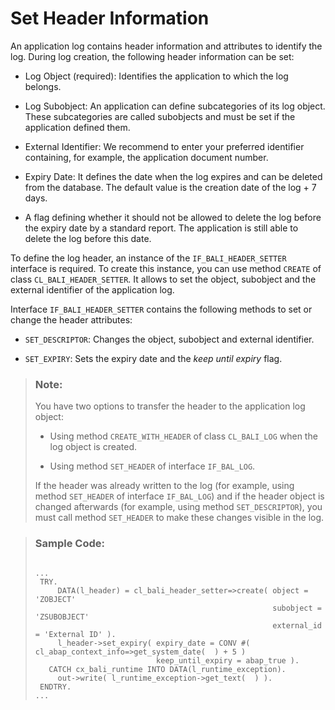 <!-- loiob962eb9ce95048eea479e6e7b38fb481 -->

# Set Header Information

An application log contains header information and attributes to identify the log. During log creation, the following header information can be set:

-   Log Object \(required\): Identifies the application to which the log belongs.

-   Log Subobject: An application can define subcategories of its log object. These subcategories are called subobjects and must be set if the application defined them.

-   External Identifier: We recommend to enter your preferred identifier containing, for example, the application document number.

-   Expiry Date: It defines the date when the log expires and can be deleted from the database. The default value is the creation date of the log + 7 days.

-   A flag defining whether it should not be allowed to delete the log before the expiry date by a standard report. The application is still able to delete the log before this date.


To define the log header, an instance of the `IF_BALI_HEADER_SETTER` interface is required. To create this instance, you can use method `CREATE` of class `CL_BALI_HEADER_SETTER`. It allows to set the object, subobject and the external identifier of the application log.

Interface `IF_BALI_HEADER_SETTER` contains the following methods to set or change the header attributes:

-   `SET_DESCRIPTOR`: Changes the object, subobject and external identifier.

-   `SET_EXPIRY`: Sets the expiry date and the *keep until expiry* flag.


> ### Note:  
> You have two options to transfer the header to the application log object:
> 
> -   Using method `CREATE_WITH_HEADER` of class `CL_BALI_LOG` when the log object is created.
> 
> -   Using method `SET_HEADER` of interface `IF_BAL_LOG`.
> 
> 
> If the header was already written to the log \(for example, using method `SET_HEADER` of interface `IF_BAL_LOG`\) and if the header object is changed afterwards \(for example, using method `SET_DESCRIPTOR`\), you must call method `SET_HEADER` to make these changes visible in the log.

> ### Sample Code:  
> ```
> 
> ...
>  TRY.
>      DATA(l_header) = cl_bali_header_setter=>create( object = 'ZOBJECT'
>                                                      subobject = 'ZSUBOBJECT'
>                                                      external_id = 'External ID' ).
>      l_header->set_expiry( expiry_date = CONV #( cl_abap_context_info=>get_system_date(  ) + 5 )
>                            keep_until_expiry = abap_true ).
>    CATCH cx_bali_runtime INTO DATA(l_runtime_exception).
>      out->write( l_runtime_exception->get_text(  ) ).
>  ENDTRY.
> ...
> ```

